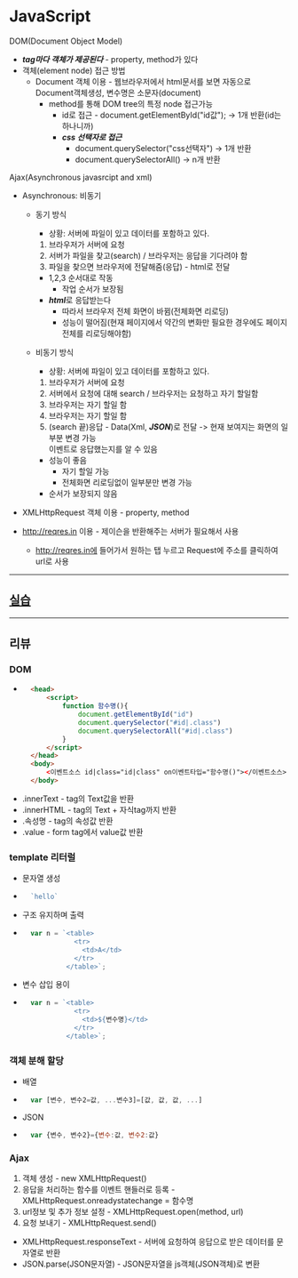 # JavaScript

DOM(Document Object Model)
- ***tag마다 객체가 제공된다*** - property, method가 있다
- 객체(element node) 접근 방법        
    - Document 객체 이용 - 웹브라우저에서 html문서를 보면 자동으로 Document객체생성, 변수명은 소문자(document)
        - method를 통해 DOM tree의 특정 node 접근가능
            - id로 접근 - document.getElementById("id값"); -> 1개 반환(id는 하나니까)
            - ***css 선택자로 접근***       
                - document.querySelector("css선택자") -> 1개 반환       
                - document.querySelectorAll() -> n개 반환


Ajax(Asynchronous javasrcipt and xml)       
- Asynchronous: 비동기
    - 동기 방식
        - 상황: 서버에 파일이 있고 데이터를 포함하고 있다.
        1. 브라우저가 서버에 요청
        2. 서버가 파일을 찾고(search) / 브라우저는 응답을 기다려야 함
        3. 파일을 찾으면 브라우저에 전달해줌(응답) - html로 전달
        - 1,2,3 순서대로 작동
            - 작업 순서가 보장됨
        - ***html***로 응답받는다
            - 따라서 브라우저 전체 화면이 바뀜(전체화면 리로딩)
            - 성능이 떨어짐(현재 페이지에서 약간의 변화만 필요한 경우에도 페이지 전체를 리로딩해야함)
        
    - 비동기 방식
        - 상황: 서버에 파일이 있고 데이터를 포함하고 있다.
        1. 브라우저가 서버에 요청
        2. 서버에서 요청에 대해 search / 브라우저는 요청하고 자기 할일함
        3. 브라우저는 자기 할일 함
        4. 브라우저는 자기 할일 함
        5. (search 끝)응답 - Data(Xml, ***JSON***)로 전달 -> 현재 보여지는 화면의 일부분 변경 가능       
        이벤트로 응답했는지를 알 수 있음
        - 성능이 좋음
            - 자기 할일 가능
            - 전체화면 리로딩없이 일부분만 변경 가능
        - 순서가 보장되지 않음

- XMLHttpRequest 객체 이용 - property, method
- http://reqres.in 이용 - 제이슨을 반환해주는 서버가 필요해서 사용
    - http://reqres.in에 들어가서 원하는 탭 누르고 Request에 주소를 클릭하여 url로 사용

---

## [실습](./)

---

## 리뷰

### DOM
- ```html
    <head>
        <script>
            function 함수명(){
                document.getElementById("id")
                document.querySelector("#id|.class")
                document.querySelectorAll("#id|.class")
            }
        </script>
    </head>
    <body>
        <이벤트소스 id|class="id|class" on이벤트타입="함수명()"></이벤트소스>
    </body>
  ```
- .innerText - tag의 Text값을 반환
- .innerHTML - tag의 Text + 자식tag까지 반환
- .속성명 - tag의 속성값 반환
- .value - form tag에서 value값 반환

### template 리터럴
- 문자열 생성
- ```js
    `hello`
  ```
- 구조 유지하며 출력
- ```js
    var n = `<table>
               <tr>
                 <td>A</td>
               </tr>
             </table>`;
  ```
- 변수 삽입 용이
- ```js
    var n = `<table>
               <tr>
                 <td>${변수명}</td>
               </tr>
             </table>`;
  ```

### 객체 분해 할당
- 배열
- ```js
    var [변수, 변수2=값, ...변수3]=[값, 값, 값, ...]
  ```
- JSON
- ```js
    var {변수, 변수2}={변수:값, 변수2:값}
  ```

### Ajax
1. 객체 생성 - new XMLHttpRequest()
2. 응답을 처리하는 함수를 이벤트 핸들러로 등록 - XMLHttpRequest.onreadystatechange = 함수명
3. url정보 및 추가 정보 설정 - XMLHttpRequest.open(method, url)
4. 요청 보내기 - XMLHttpRequest.send()
- XMLHttpRequest.responseText - 서버에 요청하여 응답으로 받은 데이터를 문자열로 반환
- JSON.parse(JSON문자열) - JSON문자열을 js객체(JSON객체)로 변환